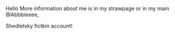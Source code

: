 Hello More information about me is in my strawpage or in my main @Abbbieeee,

Shedletsky fictkin account!
